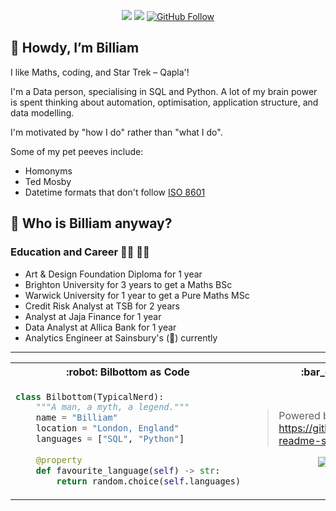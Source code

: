 <div align="center">
  
  <a href="">[![](https://img.shields.io/badge/nerdiness-100%25-brightgreen)](https://shields.io/)</a>
  <a href="">[![](https://visitor-badge.glitch.me/badge?page_id=github.com/bilbottom)](https://visitor-badge.glitch.me/)</a>
  <a href="">[![GitHub Follow](https://img.shields.io/github/followers/bilbottom?label=follow&style=social)](https://github.com/Bilbottom)</a>
<!--   <a href="">[![LinkedIn](https://img.shields.io/badge/-bilbottom-blue?style=flat-square&logo=Linkedin&logoColor=white&link=https://www.linkedin.com/in/bill-wallis/)](https://www.linkedin.com/in/bill-wallis/)</a> -->

</div>

:mage: Howdy, I’m Billiam
---
I like Maths, coding, and Star Trek – Qapla'!

I'm a Data person, specialising in SQL and Python. A lot of my brain power is spent thinking about automation, optimisation, application structure, and data modelling.

I'm motivated by "how I do" rather than "what I do".

Some of my pet peeves include:
- Homonyms
- Ted Mosby
- Datetime formats that don't follow [ISO 8601](https://www.iso.org/iso-8601-date-and-time-format.html)


<!-- A little bit about me -->
:thinking: Who is Billiam anyway?
---

### Education and Career :man_student: :man_office_worker:
- Art & Design Foundation Diploma for 1 year
- Brighton University for 3 years to get a Maths BSc
- Warwick University for 1 year to get a Pure Maths MSc
- Credit Risk Analyst at TSB for 2 years
- Analyst at Jaja Finance for 1 year
- Data Analyst at Allica Bank for 1 year
- Analytics Engineer at Sainsbury's (:avocado:) currently


<!-- "Bilbottom as Code" & GitHub activity -->
---

<table>
 <tr>
  <th> :robot: Bilbottom as Code </th>
  <th> :bar_chart: GitHub Stats </th>
 </tr>
 <tr>
  <td>

```python
class Bilbottom(TypicalNerd):
    """A man, a myth, a legend."""
    name = "Billiam"
    location = "London, England"
    languages = ["SQL", "Python"]
    
    @property
    def favourite_language(self) -> str:
        return random.choice(self.languages)
```

  </td>
  <td>

> Powered by https://github.com/anuraghazra/github-readme-stats

<p align="center"> <img src="https://github-readme-stats.vercel.app/api?username=bilbottom&theme=darcula&count_private=true&show_icons=true" alt="bilbottom-stats" />

<!-- <p align="center"> <img src="https://github-readme-stats.vercel.app/api/top-langs/?username=bilbottom&count_private=true&show_icons=true&theme=darcula&langs_count=8&layout=compact&hide=html&exclude_repo=data-science-projects" alt="bilbottom-top-langs" /> -->

  </td>
 </tr>
</table>
